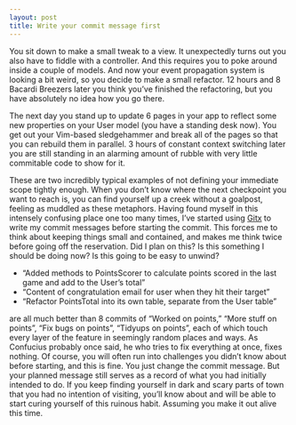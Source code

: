 ```yaml
---
layout: post
title: Write your commit message first
---
```

You sit down to make a small tweak to a view. It unexpectedly turns out you also have to fiddle with a controller. And this requires you to poke around inside a couple of models. And now your event propagation system is looking a bit weird, so you decide to make a small refactor. 12 hours and 8 Bacardi Breezers later you think you’ve finished the refactoring, but you have absolutely no idea how you go there.

The next day you stand up to update 6 pages in your app to reflect some new properties on your User model (you have a standing desk now). You get out your Vim-based sledgehammer and break all of the pages so that you can rebuild them in parallel. 3 hours of constant context switching later you are still standing in an alarming amount of rubble with very little commitable code to show for it.

These are two incredibly typical examples of not defining your immediate scope tightly enough. When you don’t know where the next checkpoint you want to reach is, you can find yourself up a creek without a goalpost, feeling as muddled as these metaphors. Having found myself in this intensely confusing place one too many times, I’ve started using <a href="http://gitx.frim.nl/" target="_blank">Gitx</a> to write my commit messages before starting the commit. This forces me to think about keeping things small and contained, and makes me think twice before going off the reservation. Did I plan on this? Is this something I should be doing now? Is this going to be easy to unwind?

* “Added methods to PointsScorer to calculate points scored in the last game and add to the User’s total”
* “Content of congratulation email for user when they hit their target”
* “Refactor PointsTotal into its own table, separate from the User table”

are all much better than 8 commits of “Worked on points,” “More stuff on points”, “Fix bugs on points”, “Tidyups on points”, each of which touch every layer of the feature in seemingly random places and ways. As Confucius probably once said, he who tries to fix everything at once, fixes nothing. Of course, you will often run into challenges you didn’t know about before starting, and this is fine. You just change the commit message. But your planned message still serves as a record of what you had initially intended to do. If you keep finding yourself in dark and scary parts of town that you had no intention of visiting, you’ll know about and will be able to start curing yourself of this ruinous habit. Assuming you make it out alive this time.
